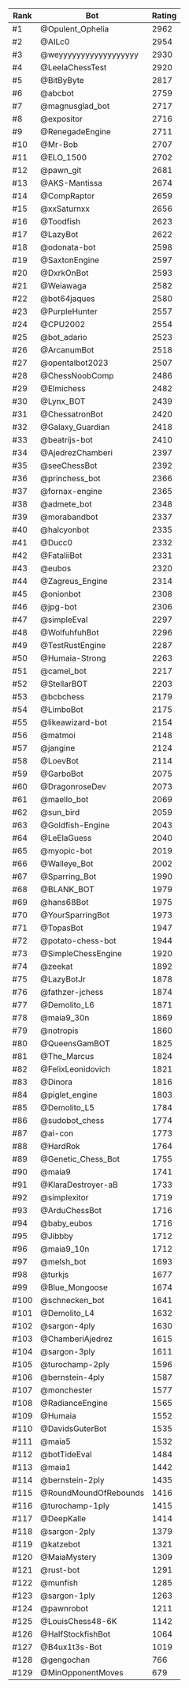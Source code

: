 Rank|Bot|Rating
---|---|---
#1|@Opulent_Ophelia|2962
#2|@AILc0|2954
#3|@weyyyyyyyyyyyyyyyyyy|2930
#4|@LeelaChessTest|2920
#5|@BitByByte|2817
#6|@abcbot|2759
#7|@magnusglad_bot|2717
#8|@expositor|2716
#9|@RenegadeEngine|2711
#10|@Mr-Bob|2707
#11|@ELO_1500|2702
#12|@pawn_git|2681
#13|@AKS-Mantissa|2674
#14|@CompRaptor|2659
#15|@xxSaturnxx|2656
#16|@Toodfish|2623
#17|@LazyBot|2622
#18|@odonata-bot|2598
#19|@SaxtonEngine|2597
#20|@DxrkOnBot|2593
#21|@Weiawaga|2582
#22|@bot64jaques|2580
#23|@PurpleHunter|2557
#24|@CPU2002|2554
#25|@bot_adario|2523
#26|@ArcanumBot|2518
#27|@opentalbot2023|2507
#28|@ChessNoobComp|2486
#29|@Elmichess|2482
#30|@Lynx_BOT|2439
#31|@ChessatronBot|2420
#32|@Galaxy_Guardian|2418
#33|@beatrijs-bot|2410
#34|@AjedrezChamberi|2397
#35|@seeChessBot|2392
#36|@princhess_bot|2366
#37|@fornax-engine|2365
#38|@admete_bot|2348
#39|@morabandbot|2337
#40|@halcyonbot|2335
#41|@Ducc0|2332
#42|@FataliiBot|2331
#43|@eubos|2320
#44|@Zagreus_Engine|2314
#45|@onionbot|2308
#46|@jpg-bot|2306
#47|@simpleEval|2297
#48|@WolfuhfuhBot|2296
#49|@TestRustEngine|2287
#50|@Humaia-Strong|2263
#51|@camel_bot|2217
#52|@StellarBOT|2203
#53|@bcbchess|2179
#54|@LimboBot|2175
#55|@likeawizard-bot|2154
#56|@matmoi|2148
#57|@jangine|2124
#58|@LoevBot|2114
#59|@GarboBot|2075
#60|@DragonroseDev|2073
#61|@maello_bot|2069
#62|@sun_bird|2059
#63|@Goldfish-Engine|2043
#64|@LeElaGuess|2040
#65|@myopic-bot|2019
#66|@Walleye_Bot|2002
#67|@Sparring_Bot|1990
#68|@BLANK_BOT|1979
#69|@hans68Bot|1975
#70|@YourSparringBot|1973
#71|@TopasBot|1947
#72|@potato-chess-bot|1944
#73|@SimpleChessEngine|1920
#74|@zeekat|1892
#75|@LazyBotJr|1878
#76|@fathzer-jchess|1874
#77|@Demolito_L6|1871
#78|@maia9_30n|1869
#79|@notropis|1860
#80|@QueensGamBOT|1825
#81|@The_Marcus|1824
#82|@FelixLeonidovich|1821
#83|@Dinora|1816
#84|@piglet_engine|1803
#85|@Demolito_L5|1784
#86|@sudobot_chess|1774
#87|@ai-con|1773
#88|@HardRok|1764
#89|@Genetic_Chess_Bot|1755
#90|@maia9|1741
#91|@KlaraDestroyer-aB|1733
#92|@simplexitor|1719
#93|@ArduChessBot|1716
#94|@baby_eubos|1716
#95|@Jibbby|1712
#96|@maia9_10n|1712
#97|@melsh_bot|1693
#98|@turkjs|1677
#99|@Blue_Mongoose|1674
#100|@schnecken_bot|1641
#101|@Demolito_L4|1632
#102|@sargon-4ply|1630
#103|@ChamberiAjedrez|1615
#104|@sargon-3ply|1611
#105|@turochamp-2ply|1596
#106|@bernstein-4ply|1587
#107|@monchester|1577
#108|@RadianceEngine|1565
#109|@Humaia|1552
#110|@DavidsGuterBot|1535
#111|@maia5|1532
#112|@botTideEval|1484
#113|@maia1|1442
#114|@bernstein-2ply|1435
#115|@RoundMoundOfRebounds|1416
#116|@turochamp-1ply|1415
#117|@DeepKalle|1414
#118|@sargon-2ply|1379
#119|@katzebot|1321
#120|@MaiaMystery|1309
#121|@rust-bot|1291
#122|@munfish|1285
#123|@sargon-1ply|1263
#124|@pawnrobot|1211
#125|@LouisChess48-6K|1142
#126|@HalfStockfishBot|1064
#127|@B4ux1t3s-Bot|1019
#128|@gengochan|766
#129|@MinOpponentMoves|679
